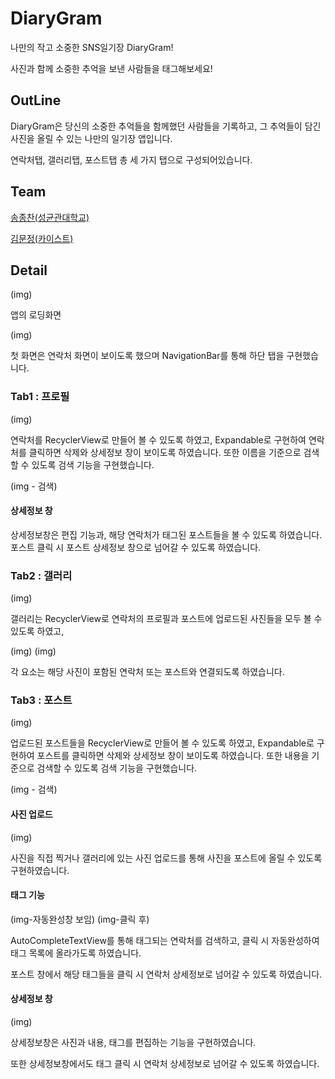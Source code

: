 # DiaryGram

나만의 작고 소중한 SNS일기장 DiaryGram!

사진과 함께 소중한 추억을 보낸 사람들을 태그해보세요!

## OutLine

DiaryGram은 당신의 소중한 추억들을 함께했던 사람들을 기록하고, 그 추억들이 담긴 사진을 올릴 수 있는 나만의 일기장 앱입니다.

연락처탭, 갤러리탭, 포스트탭 총 세 가지 탭으로 구성되어있습니다.

## Team

[송종찬(성균관대학교)](https://github.com/jongchan159)

[김문정(카이스트)](https://github.com/coco483)

## Detail

(img)

앱의 로딩화면

(img)

첫 화면은 연락처 화면이 보이도록 했으며 NavigationBar를 통해 하단 탭을 구현했습니다.

### Tab1 : 프로필

(img)

연락처를 RecyclerView로 만들어 볼 수 있도록 하였고, Expandable로 구현하여 연락처를 클릭하면 삭제와 상세정보 창이 보이도록 하였습니다.
또한 이름을 기준으로 검색할 수 있도록 검색 기능을 구현했습니다.

(img - 검색)

#### 상세정보 창

상세정보창은 편집 기능과, 해당 연락처가 태그된 포스트들을 볼 수 있도록 하였습니다.
포스트 클릭 시 포스트 상세정보 창으로 넘어갈 수 있도록 하였습니다.

### Tab2 : 갤러리

(img)

갤러리는 RecyclerView로 연락처의 프로필과 포스트에 업로드된 사진들을 모두 볼 수 있도록 하였고,

(img) (img)

각 요소는 해당 사진이 포함된 연락처 또는 포스트와 연결되도록 하였습니다.

### Tab3 : 포스트

(img)

업로드된 포스트들을 RecyclerView로 만들어 볼 수 있도록 하였고, Expandable로 구현하여 포스트를 클릭하면 삭제와 상세정보 창이 보이도록 하였습니다.
또한 내용을 기준으로 검색할 수 있도록 검색 기능을 구현했습니다.

(img - 검색)

#### 사진 업로드

(img)

사진을 직접 찍거나 갤러리에 있는 사진 업로드를 통해 사진을 포스트에 올릴 수 있도록 구현하였습니다.

#### 태그 기능

(img-자동완성창 보임) (img-클릭 후)

AutoCompleteTextView를 통해 태그되는 연락처를 검색하고, 클릭 시 자동완성하여 태그 목록에 올라가도록 하였습니다.

포스트 창에서 해당 태그들을 클릭 시 연락처 상세정보로 넘어갈 수 있도록 하였습니다.

#### 상세정보 창

(img)

상세정보창은 사진과 내용, 태그를 편집하는 기능을 구현하였습니다.

또한 상세정보창에서도 태그 클릭 시 연락처 상세정보로 넘어갈 수 있도록 하였습니다.



